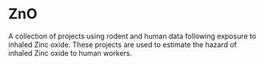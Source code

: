 # ZnO
A collection of projects using rodent and human data following exposure to inhaled Zinc oxide. These projects are used to estimate the hazard of inhaled Zinc oxide to human workers.
